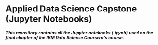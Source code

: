 # Applied Data Science Capstone (Jupyter Notebooks)
##### This repository contains all the Jupyter notebooks (.ipynb) used on the final chapter of the **IBM Data Science** Coursera's course.